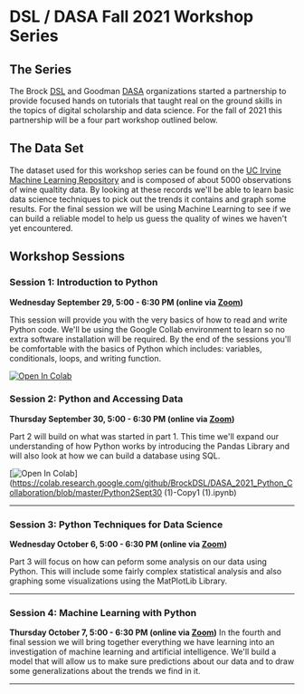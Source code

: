 # DSL / DASA Fall 2021 Workshop Series


## The Series



The Brock [DSL](https://brocku.ca/library/dsl) and Goodman [DASA](https://www.goodmandasa.com/) organizations started a partnership to provide focused hands on tutorials that taught real on the ground skills in the topics of digital scholarship and data science. For the fall of 2021 this partnership will be a four part workshop outlined below.





## The Data Set



The dataset used for this workshop series can be found on the [UC Irvine Machine Learning Repository](https://archive-beta.ics.uci.edu/ml/datasets/186) and is composed of about 5000 observations of wine qualtity data. By looking at these records we'll be able to learn basic data science techniques to pick out the trends it contains and graph some results. For the final session we will be using Machine Learning to see if we can build a reliable model to help us guess the quality of wines we haven't yet encountered.






## Workshop Sessions


### Session 1: Introduction to Python

**Wednesday September 29, 5:00 - 6:30 PM (online via [Zoom]())**  

This session will provide you with the very basics of how to read and write Python code. We'll be using the Google Collab environment to learn so no extra software installation will be required. By the end of the sessions you'll be comfortable with the basics of Python which includes: variables, conditionals, loops, and writing function.

[![Open In Colab](https://colab.research.google.com/assets/colab-badge.svg)](https://colab.research.google.com/github/BrockDSL/DASA_2021_Python_Collaboration/blob/master/IntroPythonSept29.ipynb)


### Session 2: Python and Accessing Data

**Thursday September 30, 5:00 - 6:30 PM (online via [Zoom]())**

Part 2 will build on what was started in part 1. This time we'll expand our understanding of how Python works by introducing the Pandas Library and will also look at how we can build a database using SQL.

[![Open In Colab](https://colab.research.google.com/assets/colab-badge.svg)]
(https://colab.research.google.com/github/BrockDSL/DASA_2021_Python_Collaboration/blob/master/Python2Sept30 (1)-Copy1 (1).ipynb)

----

### Session 3: Python Techniques for Data Science

**Wednesday October 6, 5:00 - 6:30 PM (online via [Zoom]())**

Part 3 will focus on how can peform some analysis on our data using Python. This will include some fairly complex statistical analysis and also graphing some visualizations using the MatPlotLib Library.



----

### Session 4: Machine Learning with Python

**Thursday October 7, 5:00 - 6:30 PM (online via [Zoom]())**
In the fourth and final session we will bring together everything we have learning into an investigation of machine learning and artificial intelligence. We'll build a model that will allow us to make sure predictions about our data and to draw some generalizations about the trends we find in it.



----
